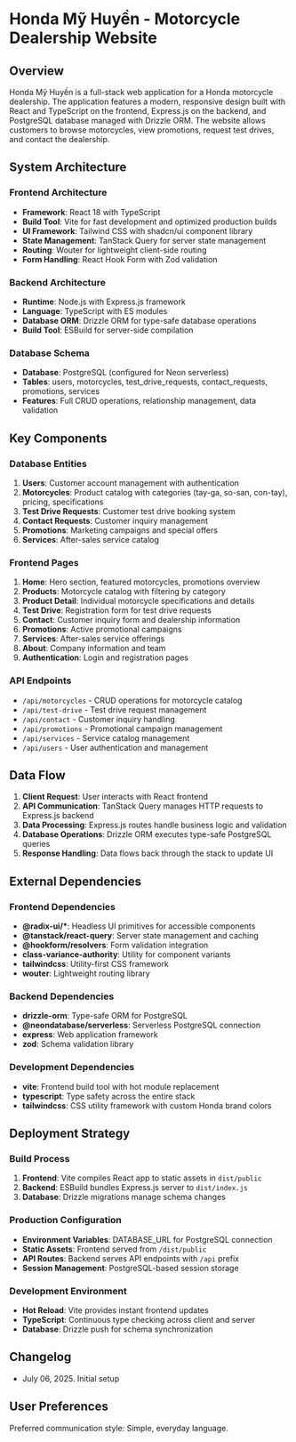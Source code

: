 # Honda Mỹ Huyền - Motorcycle Dealership Website

## Overview

Honda Mỹ Huyền is a full-stack web application for a Honda motorcycle dealership. The application features a modern, responsive design built with React and TypeScript on the frontend, Express.js on the backend, and PostgreSQL database managed with Drizzle ORM. The website allows customers to browse motorcycles, view promotions, request test drives, and contact the dealership.

## System Architecture

### Frontend Architecture
- **Framework**: React 18 with TypeScript
- **Build Tool**: Vite for fast development and optimized production builds
- **UI Framework**: Tailwind CSS with shadcn/ui component library
- **State Management**: TanStack Query for server state management
- **Routing**: Wouter for lightweight client-side routing
- **Form Handling**: React Hook Form with Zod validation

### Backend Architecture
- **Runtime**: Node.js with Express.js framework
- **Language**: TypeScript with ES modules
- **Database ORM**: Drizzle ORM for type-safe database operations
- **Build Tool**: ESBuild for server-side compilation

### Database Schema
- **Database**: PostgreSQL (configured for Neon serverless)
- **Tables**: users, motorcycles, test_drive_requests, contact_requests, promotions, services
- **Features**: Full CRUD operations, relationship management, data validation

## Key Components

### Database Entities
1. **Users**: Customer account management with authentication
2. **Motorcycles**: Product catalog with categories (tay-ga, so-san, con-tay), pricing, specifications
3. **Test Drive Requests**: Customer test drive booking system
4. **Contact Requests**: Customer inquiry management
5. **Promotions**: Marketing campaigns and special offers
6. **Services**: After-sales service catalog

### Frontend Pages
1. **Home**: Hero section, featured motorcycles, promotions overview
2. **Products**: Motorcycle catalog with filtering by category
3. **Product Detail**: Individual motorcycle specifications and details
4. **Test Drive**: Registration form for test drive requests
5. **Contact**: Customer inquiry form and dealership information
6. **Promotions**: Active promotional campaigns
7. **Services**: After-sales service offerings
8. **About**: Company information and team
9. **Authentication**: Login and registration pages

### API Endpoints
- `/api/motorcycles` - CRUD operations for motorcycle catalog
- `/api/test-drive` - Test drive request management
- `/api/contact` - Customer inquiry handling
- `/api/promotions` - Promotional campaign management
- `/api/services` - Service catalog management
- `/api/users` - User authentication and management

## Data Flow

1. **Client Request**: User interacts with React frontend
2. **API Communication**: TanStack Query manages HTTP requests to Express.js backend
3. **Data Processing**: Express.js routes handle business logic and validation
4. **Database Operations**: Drizzle ORM executes type-safe PostgreSQL queries
5. **Response Handling**: Data flows back through the stack to update UI

## External Dependencies

### Frontend Dependencies
- **@radix-ui/\***: Headless UI primitives for accessible components
- **@tanstack/react-query**: Server state management and caching
- **@hookform/resolvers**: Form validation integration
- **class-variance-authority**: Utility for component variants
- **tailwindcss**: Utility-first CSS framework
- **wouter**: Lightweight routing library

### Backend Dependencies
- **drizzle-orm**: Type-safe ORM for PostgreSQL
- **@neondatabase/serverless**: Serverless PostgreSQL connection
- **express**: Web application framework
- **zod**: Schema validation library

### Development Dependencies
- **vite**: Frontend build tool with hot module replacement
- **typescript**: Type safety across the entire stack
- **tailwindcss**: CSS utility framework with custom Honda brand colors

## Deployment Strategy

### Build Process
1. **Frontend**: Vite compiles React app to static assets in `dist/public`
2. **Backend**: ESBuild bundles Express.js server to `dist/index.js`
3. **Database**: Drizzle migrations manage schema changes

### Production Configuration
- **Environment Variables**: DATABASE_URL for PostgreSQL connection
- **Static Assets**: Frontend served from `/dist/public`
- **API Routes**: Backend serves API endpoints with `/api` prefix
- **Session Management**: PostgreSQL-based session storage

### Development Environment
- **Hot Reload**: Vite provides instant frontend updates
- **TypeScript**: Continuous type checking across client and server
- **Database**: Drizzle push for schema synchronization

## Changelog
- July 06, 2025. Initial setup

## User Preferences

Preferred communication style: Simple, everyday language.